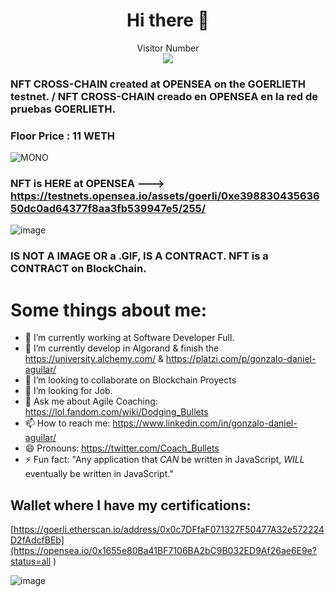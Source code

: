 <h1 align="center"> Hi there 👋 </h1> 

<p align="center"> 
Visitor Number<br>
  <img src="https://profile-counter.glitch.me/gonzalolater/count.svg" />
</p>

### NFT CROSS-CHAIN ​​created at OPENSEA on the GOERLIETH testnet. / NFT CROSS-CHAIN creado en OPENSEA en la red de pruebas GOERLIETH.
### Floor Price : 11 WETH
![MONO](https://user-images.githubusercontent.com/42863568/206052981-76608bd1-6b5e-4ee1-94bb-f32ea763a57b.gif)
### NFT is HERE at OPENSEA ---> https://testnets.opensea.io/assets/goerli/0xe39883043563650dc0ad64377f8aa3fb539947e5/255/
![image](https://github.com/gonzalolater/gonzalolater/assets/42863568/a9e62c96-164f-4cab-a88a-5843785cbe5c)
### IS NOT A IMAGE OR a .GIF, IS A CONTRACT. NFT is a CONTRACT on BlockChain.

# Some things about me:

- 🔭 I’m currently working at Software Developer Full.
- 🌱 I’m currently develop in Algorand & finish the https://university.alchemy.com/ & https://platzi.com/p/gonzalo-daniel-aguilar/
- 👯 I’m looking to collaborate on Blockchain Proyects
- 🤔 I’m looking for Job.
- 💬 Ask me about Agile Coaching: https://lol.fandom.com/wiki/Dodging_Bullets
- 📫 How to reach me: https://www.linkedin.com/in/gonzalo-daniel-aguilar/
- 😄 Pronouns: https://twitter.com/Coach_Bullets
- ⚡ Fun fact: "Any application that *CAN* be written in JavaScript, *WILL* eventually be written in JavaScript."



## Wallet where I have my certifications:

[https://goerli.etherscan.io/address/0x0c7DFfaF071327F50477A32e572224D2fAdcfBEb](https://opensea.io/0x1655e80Ba41BF7106BA2bC9B032ED9Af26ae6E9e?status=all )

![image](https://github.com/user-attachments/assets/afa3825b-3d19-4d9f-b89f-185a13da4ba4)
